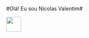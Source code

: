 #Olá! Eu sou Nícolas Valentim#



<img loading="lazy" src="https://cdn.jsdelivr.net/gh/devicons/devicon/icons/git/git-original.svg" width="40" height="40"/>
